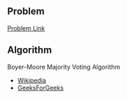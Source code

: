 ## Problem
[Problem Link](https://leetcode.com/problems/majority-element)

## Algorithm
Boyer-Moore Majority Voting Algorithm
 - [Wikipedia](https://en.wikipedia.org/wiki/Boyer–Moore_majority_vote_algorithm)
 - [GeeksForGeeks](https://www.geeksforgeeks.org/boyer-moore-majority-voting-algorithm/)